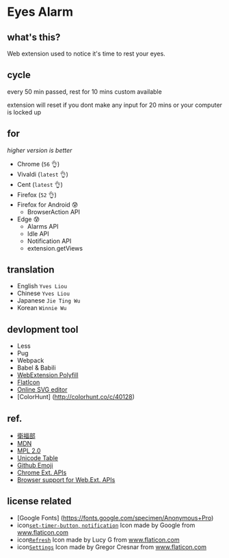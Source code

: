 # Eyes Alarm
## what's this?

Web extension used to notice it's time to rest your eyes.

## cycle

every 50 min passed, rest for 10 mins
custom available

extension will reset if you dont make any input for 20 mins
or your computer is locked up

## for
*higher version is better*
- Chrome (`56` :ok_hand:) 
- Vivaldi (`latest` :ok_hand:)
- Cent (`latest` :ok_hand:)
- Firefox (`52` :ok_hand:)
- Firefox for Android :cold_sweat:
  * BrowserAction API
- Edge :cold_sweat:
  * Alarms API
  * Idle API
  * Notification API
  * extension.getViews

## translation

- English `Yves Liou`
- Chinese `Yves Liou`
- Japanese `Jie Ting Wu`
- Korean `Winnie Wu`

## devlopment tool
- Less
- Pug
- Webpack
- Babel & Babili
- [WebExtension Polyfill](https://github.com/mozilla/webextension-polyfill)
- [FlatIcon](http://www.flaticon.com/)
- [Online SVG editor](https://github.com/SVG-Edit/svgedit)
- [ColorHunt] (http://colorhunt.co/c/40128)

## ref.

- [衛福部](http://tinyurl.com/jxhgxt6)
- [MDN](https://developer.mozilla.org/zh-TW/)
- [MPL 2.0](https://www.openfoundry.org/tw/legal-column-list/8681-the-brief-comparison-of-mpl-11-and-mpl-20)
- [Unicode Table](https://unicode-table.com/en/)
- [Github Emoji](https://gist.github.com/rxaviers/7360908)
- [Chrome Ext. APIs](https://developer.chrome.com/extensions/api_index)
- [Browser support for Web.Ext. APIs](https://developer.mozilla.org/en-US/Add-ons/WebExtensions/Browser_support_for_JavaScript_APIs)

## license related

- [Google Fonts] (https://fonts.google.com/specimen/Anonymous+Pro)
- icon[`set-timer-button`, `notification`](http://www.flaticon.com/free-icon/set-timer-button_61017) Icon made by Google from www.flaticon.com 
- icon[`Refresh`](http://www.flaticon.com/free-icon/refresh_118799) Icon made by Lucy G from www.flaticon.com 
- icon[`Settings`](http://www.flaticon.com/free-icon/settings_126472) Icon made by Gregor Cresnar from www.flaticon.com